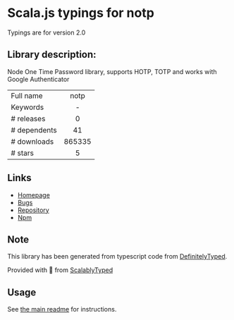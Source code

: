 
# Scala.js typings for notp

Typings are for version 2.0

## Library description:
Node One Time Password library, supports HOTP, TOTP and works with Google Authenticator

|                    |                 |
| ------------------ | :-------------: |
| Full name          | notp |
| Keywords           | - |
| # releases         | 0 |
| # dependents       | 41 |
| # downloads        | 865335 |
| # stars            | 5 |

## Links
- [Homepage](https://github.com/guyht/notp)
- [Bugs](https://github.com/guyht/notp/issues)
- [Repository](https://github.com/guyht/notp)
- [Npm](https://www.npmjs.com/package/notp)
    


## Note
This library has been generated from typescript code from [DefinitelyTyped](https://definitelytyped.org).

Provided with :purple_heart: from [ScalablyTyped](https://github.com/oyvindberg/ScalablyTyped)

## Usage
See [the main readme](../../readme.md) for instructions.



